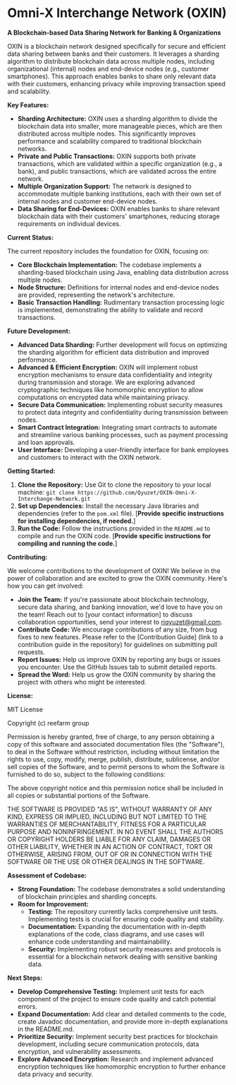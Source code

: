 # Omni-X Interchange Network (OXIN)

**A Blockchain-based Data Sharing Network for Banking & Organizations**

OXIN is a blockchain network designed specifically for secure and efficient data sharing between banks and their customers. It leverages a sharding algorithm to distribute blockchain data across multiple nodes, including organizational (internal) nodes and end-device nodes (e.g., customer smartphones). This approach enables banks to share only relevant data with their customers, enhancing privacy while improving transaction speed and scalability.

**Key Features:**

* **Sharding Architecture:**  OXIN uses a sharding algorithm to divide the blockchain data into smaller, more manageable pieces, which are then distributed across multiple nodes. This significantly improves performance and scalability compared to traditional blockchain networks.
* **Private and Public Transactions:**  OXIN supports both private transactions, which are validated within a specific organization (e.g., a bank), and public transactions, which are validated across the entire network. 
* **Multiple Organization Support:**  The network is designed to accommodate multiple banking institutions, each with their own set of internal nodes and customer end-device nodes.
* **Data Sharing for End-Devices:**  OXIN enables banks to share relevant blockchain data with their customers' smartphones, reducing storage requirements on individual devices.

**Current Status:**

The current repository includes the foundation for OXIN, focusing on:

* **Core Blockchain Implementation:**  The codebase implements a sharding-based blockchain using Java, enabling data distribution across multiple nodes.
* **Node Structure:**  Definitions for internal nodes and end-device nodes are provided, representing the network's architecture.
* **Basic Transaction Handling:**  Rudimentary transaction processing logic is implemented, demonstrating the ability to validate and record transactions.

**Future Development:**

* **Advanced Data Sharding:**  Further development will focus on optimizing the sharding algorithm for efficient data distribution and improved performance.
* **Advanced & Efficient Encryption:** OXIN will implement robust encryption mechanisms to ensure data confidentiality and integrity during transmission and storage. We are exploring advanced cryptographic techniques like homomorphic encryption to allow computations on encrypted data while maintaining privacy.
* **Secure Data Communication:**  Implementing robust security measures to protect data integrity and confidentiality during transmission between nodes.
* **Smart Contract Integration:**  Integrating smart contracts to automate and streamline various banking processes, such as payment processing and loan approvals.
* **User Interface:**  Developing a user-friendly interface for bank employees and customers to interact with the OXIN network.

**Getting Started:**

1. **Clone the Repository:**  Use Git to clone the repository to your local machine: `git clone https://github.com/Qyuzet/OXIN-Omni-X-Interchange-Network.git`
2. **Set up Dependencies:**  Install the necessary Java libraries and dependencies (refer to the `pom.xml` file).  [**Provide specific instructions for installing dependencies, if needed.**]
3. **Run the Code:**  Follow the instructions provided in the `README.md` to compile and run the OXIN code. [**Provide specific instructions for compiling and running the code.**]

**Contributing:**

We welcome contributions to the development of OXIN! We believe in the power of collaboration and are excited to grow the OXIN community. Here's how you can get involved:

* **Join the Team:** If you're passionate about blockchain technology, secure data sharing, and banking innovation, we'd love to have you on the team! Reach out to [your contact information] to discuss collaboration opportunities, send your interest to riqyuzet@gmail.com.
* **Contribute Code:** We encourage contributions of any size, from bug fixes to new features.  Please refer to the [Contribution Guide] (link to a contribution guide in the repository) for guidelines on submitting pull requests.
* **Report Issues:**  Help us improve OXIN by reporting any bugs or issues you encounter.  Use the GitHub Issues tab to submit detailed reports.
* **Spread the Word:**  Help us grow the OXIN community by sharing the project with others who might be interested.  

**License:**

MIT License

Copyright (c) reefarm group

Permission is hereby granted, free of charge, to any person obtaining a copy
of this software and associated documentation files (the "Software"), to deal
in the Software without restriction, including without limitation the rights
to use, copy, modify, merge, publish, distribute, sublicense, and/or sell
copies of the Software, and to permit persons to whom the Software is
furnished to do so, subject to the following conditions:

The above copyright notice and this permission notice shall be included in all
copies or substantial portions of the Software.

THE SOFTWARE IS PROVIDED "AS IS", WITHOUT WARRANTY OF ANY KIND, EXPRESS OR
IMPLIED, INCLUDING BUT NOT LIMITED TO THE WARRANTIES OF MERCHANTABILITY,
FITNESS FOR A PARTICULAR PURPOSE AND NONINFRINGEMENT. IN NO EVENT SHALL THE
AUTHORS OR COPYRIGHT HOLDERS BE LIABLE FOR ANY CLAIM, DAMAGES OR OTHER
LIABILITY, WHETHER IN AN ACTION OF CONTRACT, TORT OR OTHERWISE, ARISING FROM,
OUT OF OR IN CONNECTION WITH THE SOFTWARE OR THE USE OR OTHER DEALINGS IN THE
SOFTWARE.

**Assessment of Codebase:**

* **Strong Foundation:**  The codebase demonstrates a solid understanding of blockchain principles and sharding concepts. 
* **Room for Improvement:** 
    * **Testing:**  The repository currently lacks comprehensive unit tests. Implementing tests is crucial for ensuring code quality and stability.
    * **Documentation:**  Expanding the documentation with in-depth explanations of the code, class diagrams, and use cases will enhance code understanding and maintainability.
    * **Security:**  Implementing robust security measures and protocols is essential for a blockchain network dealing with sensitive banking data. 

**Next Steps:**

* **Develop Comprehensive Testing:** Implement unit tests for each component of the project to ensure code quality and catch potential errors.
* **Expand Documentation:**  Add clear and detailed comments to the code, create Javadoc documentation, and provide more in-depth explanations in the README.md.
* **Prioritize Security:**  Implement security best practices for blockchain development, including secure communication protocols, data encryption, and vulnerability assessments.
* **Explore Advanced Encryption:** Research and implement advanced encryption techniques like homomorphic encryption to further enhance data privacy and security.


